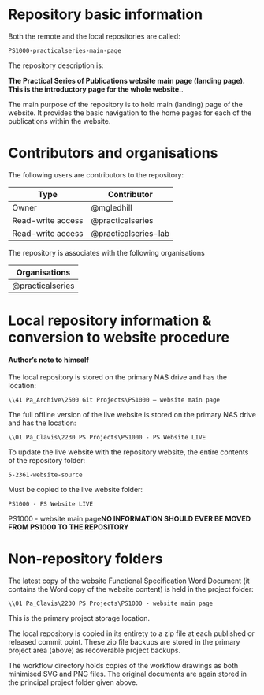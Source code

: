 # Repository basic information
Both the remote and the local repositories are called:

```PS1000-practicalseries-main-page```

The repository description is:

**The Practical Series of Publications website main page (landing page). This is the introductory page for the whole website.**.

The main purpose of the repository is to hold main (landing) page of the website. It provides the basic navigation to the home pages for each of the publications within the website.

# Contributors and organisations
The following users are contributors to the repository:


| Type               | Contributor
| ------------------ | --------------------------------------
| Owner              | @mgledhill
| Read-write access  | @practicalseries
| Read-write access  | @practicalseries-lab

The repository is associates with the following organisations

| Organisations      |
| ------------------ |
| @practicalseries   |


# Local repository information &<br> conversion to website procedure
#### Author’s note to himself
The local repository is stored on the primary NAS drive and has the location:

```\\41 Pa_Archive\2500 Git Projects\PS1000 – website main page```

The full offline version of the live website is stored on the primary NAS drive and has the location:

```\\01 Pa_Clavis\2230 PS Projects\PS1000 - PS Website LIVE```

To update the live website with the repository website, the entire contents of the repository folder:

```5-2361-website-source```

Must be copied to the live website folder:

```PS1000 - PS Website LIVE```

PS1000 - website main page**NO INFORMATION SHOULD EVER BE MOVED FROM PS1000 TO THE REPOSITORY**

# Non-repository folders
The latest copy of the website Functional Specification Word Document (it contains the Word copy of the website content) is held in the project folder: 

```\\01 Pa_Clavis\2230 PS Projects\PS1000 - website main page```

This is the primary project storage location. 

The local repository is copied in its entirety to a zip file at each published or released commit point. These zip file backups are stored in the primary project area (above) as recoverable project backups.

The workflow directory holds copies of the workflow drawings as both minimised SVG and PNG files. The original documents are again stored in the principal project folder given above.